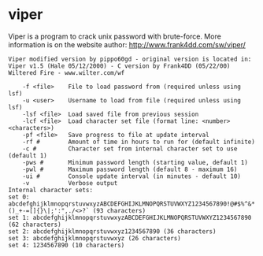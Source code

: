 viper
=====
Viper is a program to crack unix password with brute-force.
More information is on the website author: http://www.frank4dd.com/sw/viper/

	Viper modified version by pippo60gd - original version is located in:
	Viper v1.5 (Hale 05/12/2000) - C version by Frank4DD (05/22/00)
	Wiltered Fire - www.wilter.com/wf

		-f <file>    File to load password from (required unless using lsf)
		-u <user>    Username to load from file (required unless using lsf)
		-lsf <file>  Load saved file from previous session
		-lcf <file>  Load character set file (format line: <number> <characters>)
		-pf <file>   Save progress to file at update interval
		-rf #        Amount of time in hours to run for (default infinite)
		-c #         Character set from internal character set to use (default 1)
		-pws #       Minimum password length (starting value, default 1)
		-pwl #       Maximum password length (default 8 - maximum 16)
		-ui #        Console update interval (in minutes - default 10)
		-v           Verbose output
	Internal character sets:
	set 0: abcdefghijklmnopqrstuvwxyzABCDEFGHIJKLMNOPQRSTUVWXYZ1234567890!@#$%^&*()_+-=[]{}\|;':",./<>?` (93 characters)
	set 1: abcdefghijklmnopqrstuvwxyzABCDEFGHIJKLMNOPQRSTUVWXYZ1234567890 (62 characters)
	set 2: abcdefghijklmnopqrstuvwxyz1234567890 (36 characters)
	set 3: abcdefghijklmnopqrstuvwxyz (26 characters)
	set 4: 1234567890 (10 characters)
